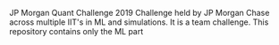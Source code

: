 JP Morgan Quant Challenge 2019
Challenge held by JP Morgan Chase across multiple IIT's in ML and simulations. It is a team challenge.
This repository contains only the ML part

